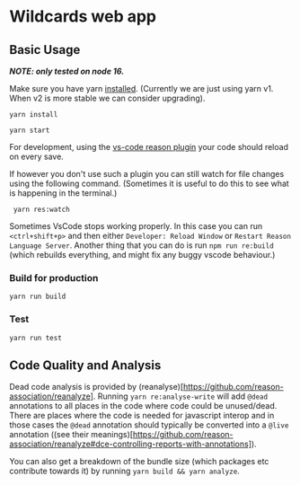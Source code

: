 # Wildcards web app

## Basic Usage

_**NOTE: only tested on node 16.**_

Make sure you have yarn [installed](https://classic.yarnpkg.com/en/docs/install#debian-stable). (Currently we are just using yarn v1. When v2 is more stable we can consider upgrading).

```
yarn install
```

```
yarn start
```

For development, using the [vs-code reason plugin](https://github.com/jaredly/reason-language-server) your code should reload on every save.

If however you don't use such a plugin you can still watch for file changes using the following command. (Sometimes it is useful to do this to see what is happening in the terminal.)

```
 yarn res:watch
```

Sometimes VsCode stops working properly. In this case you can run `<ctrl+shift+p>` and then either `Developer: Reload Window` or `Restart Reason Language Server`. Another thing that you can do is run `npm run re:build` (which rebuilds everything, and might fix any buggy vscode behaviour.)

### Build for production

```
yarn run build
```

### Test

```
yarn run test
```

## Code Quality and Analysis

Dead code analysis is provided by (reanalyse)[https://github.com/reason-association/reanalyze]. Running `yarn re:analyse-write` will add `@dead` annotations to all places in the code where code could be unused/dead. There are places where the code is needed for javascript interop and in those cases the `@dead` annotation should typically be converted into a `@live` annotation ((see their meanings)[https://github.com/reason-association/reanalyze#dce-controlling-reports-with-annotations]).

You can also get a breakdown of the bundle size (which packages etc contribute towards it) by running `yarn build && yarn analyze`.
